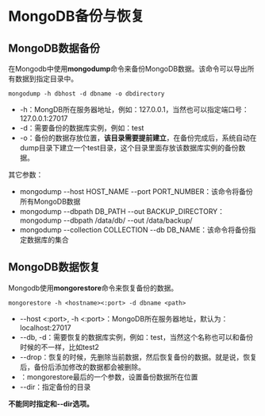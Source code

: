 # MongoDB备份与恢复
## MongoDB数据备份
在Mongodb中使用**mongodump**命令来备份MongoDB数据。该命令可以导出所有数据到指定目录中。

```
mongodump -h dbhost -d dbname -o dbdirectory
```
* -h：MongDB所在服务器地址，例如：127.0.0.1，当然也可以指定端口号：127.0.0.1:27017
* -d：需要备份的数据库实例，例如：test
* -o：备份的数据存放位置，**该目录需要提前建立**，在备份完成后，系统自动在dump目录下建立一个test目录，这个目录里面存放该数据库实例的备份数据。

其它参数：

* mongodump --host HOST_NAME --port PORT_NUMBER：该命令将备份所有MongoDB数据
* mongodump --dbpath DB_PATH --out BACKUP_DIRECTORY：mongodump --dbpath /data/db/ --out /data/backup/
* mongodump --collection COLLECTION --db DB_NAME：该命令将备份指定数据库的集合

## MongoDB数据恢复
Mongodb使用**mongorestore**命令来恢复备份的数据。

```
mongorestore -h <hostname><:port> -d dbname <path>
```

* --host <:port>, -h <:port>：MongoDB所在服务器地址，默认为： localhost:27017
* --db, -d：需要恢复的数据库实例，例如：test，当然这个名称也可以和备份时候的不一样，比如test2
* --drop：恢复的时候，先删除当前数据，然后恢复备份的数据。就是说，恢复后，备份后添加修改的数据都会被删除。
* <path>：mongorestore最后的一个参数，设置备份数据所在位置
* --dir：指定备份的目录

**不能同时指定<path>和--dir选项。**